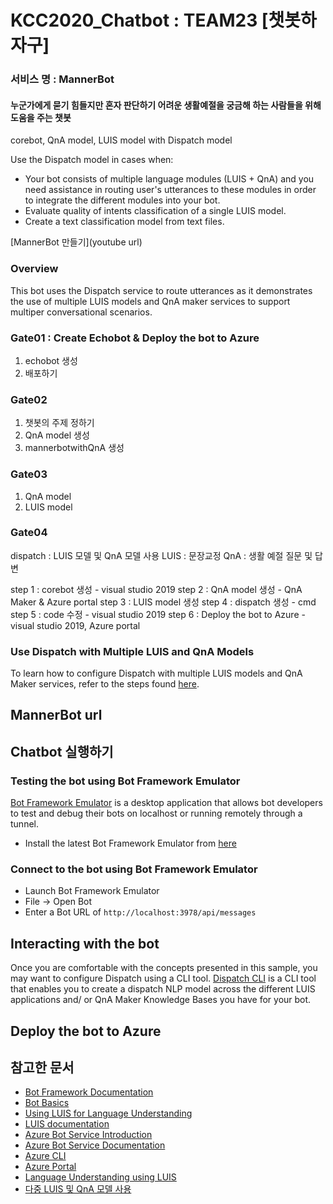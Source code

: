 # KCC2020_Chatbot : TEAM23 [챗봇하자구]

###  서비스 명 : MannerBot

#### 누군가에게 묻기 힘들지만 혼자 판단하기 어려운 생활예절을 궁금해 하는 사람들을 위해 도움을 주는 챗봇

corebot, QnA model, LUIS model with Dispatch model

Use the Dispatch model in cases when:

- Your bot consists of multiple language modules (LUIS + QnA) and you need assistance in routing user's utterances to these modules in order to integrate the different modules into your bot.
- Evaluate quality of intents classification of a single LUIS model.
- Create a text classification model from text files.

[MannerBot 만들기](youtube url)


### Overview

This bot uses the Dispatch service to route utterances as it demonstrates the use of multiple LUIS models and QnA maker services to support multiper conversational scenarios.

### Gate01 : Create Echobot & Deploy the bot to Azure

1. echobot 생성
2. 배포하기

### Gate02

1. 챗봇의 주제 정하기
2. QnA model 생성
3. mannerbotwithQnA 생성

### Gate03

1. QnA model 
2. LUIS model

### Gate04

dispatch : LUIS 모델 및 QnA 모델 사용
LUIS : 문장교정
QnA : 생활 예절 질문 및 답변

step 1 : corebot 생성 - visual studio 2019
step 2 : QnA model 생성 - QnA Maker & Azure portal
step 3 : LUIS model 생성
step 4 : dispatch 생성 - cmd
step 5 : code 수정 - visual studio 2019
step 6 : Deploy the bot to Azure - visual studio 2019, Azure portal

### Use Dispatch with Multiple LUIS and QnA Models

To learn how to configure Dispatch with multiple LUIS models and QnA Maker services, refer to the steps found [here](https://docs.microsoft.com/en-us/azure/bot-service/bot-builder-tutorial-dispatch?view=azure-bot-service-4.0).

## MannerBot url
[]()

## Chatbot 실행하기
### Testing the bot using Bot Framework Emulator

[Bot Framework Emulator](https://github.com/microsoft/botframework-emulator) is a desktop application that allows bot developers to test and debug their bots on localhost or running remotely through a tunnel.

- Install the latest Bot Framework Emulator from [here](https://github.com/Microsoft/BotFramework-Emulator/releases)

### Connect to the bot using Bot Framework Emulator

- Launch Bot Framework Emulator
- File -> Open Bot
- Enter a Bot URL of `http://localhost:3978/api/messages`

## Interacting with the bot

Once you are comfortable with the concepts presented in this sample, you may want to configure Dispatch using a CLI tool.  [Dispatch CLI](https://github.com/Microsoft/botbuilder-tools/tree/master/packages/Dispatch) is a CLI tool that enables you to create a dispatch NLP model across the different LUIS applications and/ or QnA Maker Knowledge Bases you have for your bot.

## Deploy the bot to Azure


## 참고한 문서

- [Bot Framework Documentation](https://docs.botframework.com)
- [Bot Basics](https://docs.microsoft.com/azure/bot-service/bot-builder-basics?view=azure-bot-service-4.0)
- [Using LUIS for Language Understanding](https://docs.microsoft.com/en-us/azure/bot-service/bot-builder-howto-v4-luis?view=azure-bot-service-4.0&tabs=js)
- [LUIS documentation](https://docs.microsoft.com/en-us/azure/cognitive-services/LUIS/)
- [Azure Bot Service Introduction](https://docs.microsoft.com/azure/bot-service/bot-service-overview-introduction?view=azure-bot-service-4.0)
- [Azure Bot Service Documentation](https://docs.microsoft.com/azure/bot-service/?view=azure-bot-service-4.0)
- [Azure CLI](https://docs.microsoft.com/cli/azure/?view=azure-cli-latest)
- [Azure Portal](https://portal.azure.com)
- [Language Understanding using LUIS](https://docs.microsoft.com/en-us/azure/cognitive-services/luis/)
- [다중 LUIS 및 QnA 모델 사용](https://docs.microsoft.com/ko-kr/azure/bot-service/bot-builder-tutorial-dispatch?view=azure-bot-service-4.0&tabs=cs)
